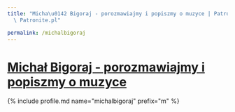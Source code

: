 ```yaml
---
title: "Micha\u0142 Bigoraj - porozmawiajmy i popiszmy o muzyce | Patromierz - statystyki\
  \ Patronite.pl"

permalink: /michalbigoraj
---
```


# [Michał Bigoraj - porozmawiajmy i popiszmy o muzyce](https://patronite.pl/michalbigoraj)

{% include profile.md name="michalbigoraj" prefix="m" %}
